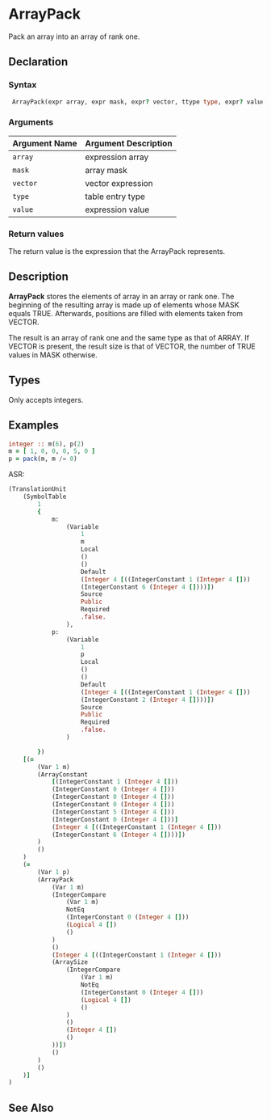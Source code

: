 # ArrayPack

Pack an array into an array of rank one.

## Declaration

### Syntax

```fortran
 ArrayPack(expr array, expr mask, expr? vector, ttype type, expr? value)
```

### Arguments

| Argument Name | Argument Description |
|---------------|----------------------|
|`array`  | expression array |
|`mask` | array mask |
|`vector` | vector expression |
|`type` | table entry type |
|`value`| expression value |

### Return values

The return value is the expression that the ArrayPack represents.

## Description

**ArrayPack** stores the elements of array in an array or rank one.
The beginning of the resulting array is made up of elements whose MASK equals TRUE.
Afterwards, positions are filled with elements taken from VECTOR.

The result is an array of rank one and the same type as that of ARRAY.
If VECTOR is present, the result size is that of VECTOR, the number of TRUE
values in MASK otherwise.

## Types

Only accepts integers.

## Examples

```fortran
integer :: m(6), p(2)
m = [ 1, 0, 0, 0, 5, 0 ]
p = pack(m, m /= 0)
```

ASR:

```fortran
(TranslationUnit
    (SymbolTable
        1
        {
            m:
                (Variable
                    1
                    m
                    Local
                    ()
                    ()
                    Default
                    (Integer 4 [((IntegerConstant 1 (Integer 4 []))
                    (IntegerConstant 6 (Integer 4 [])))])
                    Source
                    Public
                    Required
                    .false.
                ),
            p:
                (Variable
                    1
                    p
                    Local
                    ()
                    ()
                    Default
                    (Integer 4 [((IntegerConstant 1 (Integer 4 []))
                    (IntegerConstant 2 (Integer 4 [])))])
                    Source
                    Public
                    Required
                    .false.
                )

        })
    [(=
        (Var 1 m)
        (ArrayConstant
            [(IntegerConstant 1 (Integer 4 []))
            (IntegerConstant 0 (Integer 4 []))
            (IntegerConstant 0 (Integer 4 []))
            (IntegerConstant 0 (Integer 4 []))
            (IntegerConstant 5 (Integer 4 []))
            (IntegerConstant 0 (Integer 4 []))]
            (Integer 4 [((IntegerConstant 1 (Integer 4 []))
            (IntegerConstant 6 (Integer 4 [])))])
        )
        ()
    )
    (=
        (Var 1 p)
        (ArrayPack
            (Var 1 m)
            (IntegerCompare
                (Var 1 m)
                NotEq
                (IntegerConstant 0 (Integer 4 []))
                (Logical 4 [])
                ()
            )
            ()
            (Integer 4 [((IntegerConstant 1 (Integer 4 []))
            (ArraySize
                (IntegerCompare
                    (Var 1 m)
                    NotEq
                    (IntegerConstant 0 (Integer 4 []))
                    (Logical 4 [])
                    ()
                )
                ()
                (Integer 4 [])
                ()
            ))])
            ()
        )
        ()
    )]
)

```

## See Also

